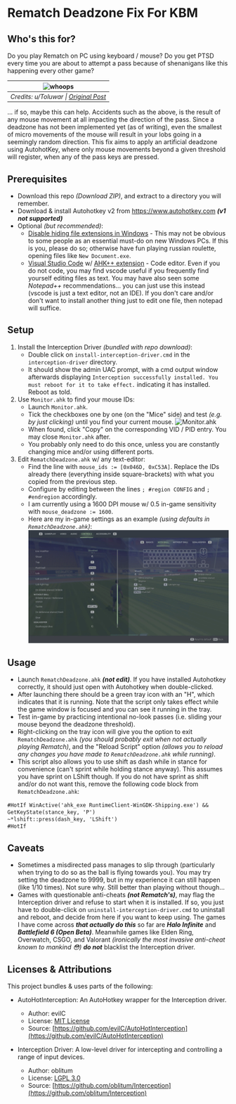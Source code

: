 # Rematch Deadzone Fix For KBM

## Who's this for?
Do you play Rematch on PC using keyboard / mouse? Do you get PTSD every time you are about to attempt a pass because of shenanigans like this happening every other game?

| ![whoops](https://github.com/user-attachments/assets/5d1e967a-406f-424c-b429-edad5b8a18b1) | 
|:--:| 
| *Credits: u/Toluwar \| [Original Post](https://www.reddit.com/r/Rematch/comments/1lee6b5/my_3rd_goal_also_how_do_i_pass_correctly_on_mouse)* | 

... if so, maybe this can help. Accidents such as the above, is the result of any mouse movement at all impacting the direction of the pass. Since a deadzone has not been implemented yet (as of writing), even the smallest of micro movements of the mouse will result in your lobs going in a seemingly random direction. This fix aims to apply an artificial deadzone using AutohotKey, where only mouse movements beyond a given threshold will register, when any of the pass keys are pressed.


## Prerequisites
- Download this repo *(Download ZIP)*, and extract to a directory you will remember.
- Download & install Autohotkey v2 from https://www.autohotkey.com ***(v1 not supported)***
- Optional *(but recommended)*:
    - [Disable hiding file extensions in Windows](https://www.autodesk.com/support/technical/article/caas/sfdcarticles/sfdcarticles/How-to-enable-hidden-file-extensions-in-Windows.html) - This may not be obvious to some people as an essential must-do on new Windows PCs. If this is you, please do so; otherwise have fun playing russian roulette, opening files like `New Document.exe`.
    - [Visual Studio Code](https://code.visualstudio.com/) w/ [AHK++ extension](https://marketplace.visualstudio.com/items?itemName=mark-wiemer.vscode-autohotkey-plus-plus) - Code editor. Even if you do not code, you may find vscode useful if you frequently find yourself editing files as text. You may have also seen some *Notepad++* recommendations... you can just use this instead (vscode is just a text editor, not an IDE). If you don't care and/or don't want to install another thing just to edit one file, then notepad will suffice.


## Setup
1. Install the Interception Driver *(bundled with repo download)*:
    - Double click on `install-interception-driver.cmd` in the `interception-driver` directory.
    - It should show the admin UAC prompt, with a cmd output window afterwards displaying `Interception successfully installed. You must reboot for it to take effect.` indicating it has installed. Reboot as told.
2. Use `Monitor.ahk` to find your mouse IDs:
    - Launch `Monitor.ahk`.
    - Tick the checkboxes one by one (on the "Mice" side) and test *(e.g. by just clicking)* until you find your current mouse. ![Monitor.ahk](https://github.com/evilC/AutoHotInterception/blob/master/Monitor.png?raw=true)
    - When found, click "Copy" on the corresponding VID / PID entry. You may close `Monitor.ahk` after.
    - You probably only need to do this once, unless you are constantly changing mice and/or using different ports.
3. Edit `RematchDeadzone.ahk` w/ any text-editor:
    - Find the line with `mouse_ids := [0x046D, 0xC53A]`. Replace the IDs already there (everything inside square-brackets) with what you copied from the previous step.
    - Configure by editing between the lines `; #region CONFIG` and `; #endregion` accordingly.
    - I am currently using a 1600 DPI mouse w/ 0.5 in-game sensitivity with `mouse_deadzone := 1600`.
    - Here are my in-game settings as an example *(using defaults in `RematchDeadzone.ahk`)*: ![Monitor.ahk](./rematch-settings.webp)


## Usage
- Launch `RematchDeadzone.ahk` ***(not edit)***. If you have installed Autohotkey correctly, it should just open with Autohotkey when double-clicked.
- After launching there should be a green tray icon with an "H", which indicates that it is running. Note that the script only takes effect while the game window is focused and you can see it running in the tray.
- Test in-game by practicing intentional no-look passes (i.e. sliding your mouse beyond the deadzone threshold).
- Right-clicking on the tray icon will give you the option to exit `RematchDeadzone.ahk` *(you should probably exit when not actually playing Rematch)*, and the "Reload Script" option *(allows you to reload any changes you have made to `RematchDeadzone.ahk` while running)*.
- This script also allows you to use shift as dash while in stance for convenience (can't sprint while holding stance anyway). This assumes you have sprint on LShift though. If you do not have sprint as shift and/or do not want this, remove the following code block from `RematchDeadzone.ahk`:
```Autohotkey
#HotIf WinActive('ahk_exe RuntimeClient-WinGDK-Shipping.exe') && GetKeyState(stance_key, 'P')
~*lshift::press(dash_key, 'LShift')
#HotIf
```


## Caveats
- Sometimes a misdirected pass manages to slip through (particularly when trying to do so as the ball is flying towards you). You may try setting the deadzone to 9999, but in my experience it can still happen (like 1/10 times). Not sure why. Still better than playing without though...
- Games with questionable anti-cheats ***(not Rematch's)***, may flag the Interception driver and refuse to start when it is installed. If so, you just have to double-click on `uninstall-interception-driver.cmd` to uninstall and reboot, and decide from here if you want to keep using. The games I have come across ***that actually do this*** so far are ***Halo Infinite*** and ***Battlefield 6 (Open Beta)***. Meanwhile games like Elden Ring, Overwatch, CSGO, and Valorant *(ironically the most invasive anti-cheat known to mankind 😳)* ***do not*** blacklist the Interception driver.


## Licenses & Attributions
This project bundles & uses parts of the following:
- AutoHotInterception: An AutoHotkey wrapper for the Interception driver.
    - Author: evilC
    - License: [MIT License](https://github.com/evilC/AutoHotInterception/blob/master/LICENSE)
    - Source: [https://github.com/evilC/AutoHotInterception](https://github.com/evilC/AutoHotInterception)

- Interception Driver: A low-level driver for intercepting and controlling a range of input devices.
    - Author: oblitum
    - License: [LGPL 3.0](https://github.com/oblitum/Interception/blob/master/licenses/non-commercial-usage/LGPL%203.0.txt)
    - Source: [https://github.com/oblitum/Interception](https://github.com/oblitum/Interception)

